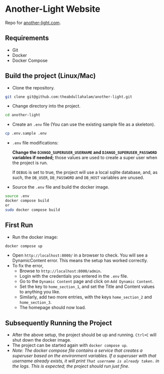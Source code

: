 # Another-Light Website

Repo for [another-light.com](https://another-light.com).

## Requirements

- Git
- Docker
- Docker Compose

## Build the project (Linux/Mac)

- Clone the repository.

```bash
git clone git@github.com:theabdullahalam/another-light.git
```

- Change directory into the project.

```bash
cd another-light
```

- Create an `.env` file (You can use the existing sample file as a skeleton).

```bash
cp .env.sample .env
```

- `.env` file modifications:

    **Change the `DJANGO_SUPERUSER_USERNAME` and `DJANGO_SUPERUSER_PASSWORD` variables if needed;** those values are used to create a super user when the project is run.

    If `DEBUG` is set to true, the project will use a local sqlite database, and, as such, the `DB_USER`, `DB_PASSWORD` and `DB_HOST` variables are unused.

- Source the `.env` file and build the docker image.

```bash
source .env
docker compose build
or
sudo docker compose build
```

## First Run

- Run the docker image:

```bash
docker compose up
```

- Open `http://localhost:8000/` in a browser to check. You will see a DynamicContent error. This means the setup has worked correctly.
- To fix the error,
    - Browse to `http://localhost:8000/admin`.
    - Login with the credentials you entered in the `.env` file.
    - Go to the `Dynamic Content` page and click on `Add Dynamic Content`.
    - Set the key to `home_section_1`, and set the Title and Content values to anything you like.
    - Similarly, add two more entries, with the keys `home_section_2` and `home_section_3`.
    - The homepage should now load.

## Subsequently Running the Project

- After the above setup, the project should be up and running. `Ctrl+C` will shut down the docker image.
- The project can be started again with `docker compose up`.
- *Note: The docker compose file contains a service that creates a superuser based on the environment variables. If a superuser with that username already exists, it will print `That username is already taken.` in the logs. This is expected; the project should run just fine.*